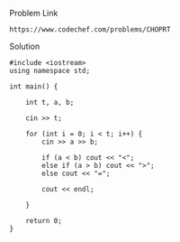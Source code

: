 Problem Link

`https://www.codechef.com/problems/CHOPRT`

Solution

```
#include <iostream>
using namespace std;

int main() {
    
    int t, a, b;
    
    cin >> t;
    
    for (int i = 0; i < t; i++) {
        cin >> a >> b;
        
        if (a < b) cout << "<";
        else if (a > b) cout << ">";
        else cout << "=";
        
        cout << endl;
        
    }
    
	return 0;
}
```